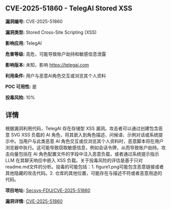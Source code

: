 ## CVE-2025-51860 - TelegAI Stored XSS

**漏洞编号:** CVE-2025-51860

**漏洞类型:** Stored Cross-Site Scripting (XSS)

**影响应用:** TelegAI

**危害等级:** 高危，可能导致账户劫持和敏感信息泄露

**影响版本:** 未知，影响 https://telegai.com

**利用条件:** 用户与恶意AI角色交互或浏览其个人资料

**POC 可用性:** 是

**投毒风险:** 10%

## 详情

根据漏洞利用代码，TelegAI 存在存储型 XSS 漏洞。攻击者可以通过创建包含恶意 SVG XSS 负载的 AI 角色，将其嵌入到角色描述、问候语、示例对话或系统提示中。当用户与此类恶意 AI 角色交互或仅浏览其个人资料时，恶意脚本将在用户浏览器中执行。这可能导致窃取敏感信息，例如会话令牌，从而导致账户劫持。攻击向量包括在 AI 角色配置文件的字段中注入恶意负载，或者通过系统提示指示 LLM 在其聊天响应中嵌入 XSS 负载。关于投毒风险的评估是基于只对readme.md文件的分析。投毒的可能包括：1. figure1.png可能包含恶意链接或者其他隐藏的攻击代码。2. 仓库的其他位置，可能存在与描述不符或者恶意用途的代码。

**项目地址:** [Secsys-FDU/CVE-2025-51860](https://github.com/Secsys-FDU/CVE-2025-51860)

**漏洞详情:** [CVE-2025-51860](https://nvd.nist.gov/vuln/detail/CVE-2025-51860)